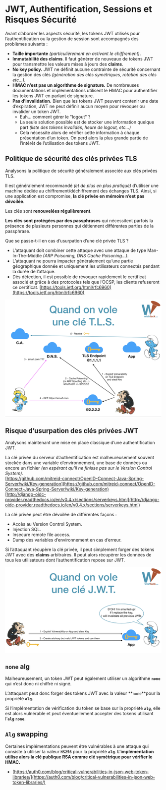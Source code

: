 # JWT, Authentification, Sessions et Risques Sécurité

Avant d’aborder les aspects sécurité, les tokens JWT utilisés pour l’authentification ou la gestion de session sont accompagnés des problèmes suivants :

* **Taille importante** _\(particulièrement en activant le chiffrement\)_. 
* **Immutabilité des claims**. Il faut générer de nouveaux de tokens JWT pour transmettre les valeurs mises à jours des **claims**. 
* **No key policy.**  JWT ne définit aucune contrainte de sécurité concernant la gestion des clés _\(génération des clés symétriques, rotation des clés etc…\)._ 
* **HMAC n’est pas un algorithme de signature.** De nombreuses documentations et implémentations utilisent le HMAC pour authentifier les tokens JWT en parlant de signature. 
* **Pas d’invalidation.** Bien que les tokens JWT peuvent contenir une date d’expiration, JWT ne peut définir aucun moyen pour révoquer ou invalider un token JWT.
  * Euh… comment gérer le "logout" ?
  * La seule solution possible est de stocker une information quelque part _\(liste des tokens invalidés, heure de logout, etc…\)_
  * Cela nécessite alors de vérifier cette information à chaque présentation d’un token. On perd alors la plus grande partie de l’intérêt de l’utilisation des tokens JWT.

## **Politique de sécurité des clés privées TLS**

Analysons la politique de sécurité généralement associée aux clés privées TLS.

Il est généralement recommandé _\(et de plus en plus pratiqué\)_ d’utiliser une machine dédiée au chiffrement/déchiffrement des échanges TLS. Ainsi, si une application est compromise, **la clé privée en mémoire n’est pas dévoilée**.

Les clés sont **renouvelées régulièrement**.

**Les clés sont protégées par des passphrases** qui nécessitent parfois la présence de plusieurs personnes qui détiennent différentes parties de la passphrase.

Que se passe-t-il en cas d’usurpation d’une clé privée TLS ?

* L’attaquant doit combiner cette attaque avec une attaque de type Man-In-The-Middle _\(ARP Poisoning, DNS Cache Poisoning…\)_. 
* L’attaquant ne pourra impacter généralement qu’une partie géographique donnée et uniquement les utilisateurs connectés pendant la durée de l’attaque. 
* Dès détection, il est possible de révoquer rapidement le certificat associé et grâce à des protocoles tels que l’OCSP, les clients refuseront ce certificat. [https://tools.ietf.org/html/rfc6960](https://tools.ietf.org/html/rfc6960)

![T.L.S. Security](../../../.gitbook/assets/tls-security.png)

## **Risque d’usurpation des clés privées JWT**

Analysons maintenant une mise en place classique d’une authentification JWT.

La clé privée du serveur d’authentification est malheureusement souvent stockée dans une variable d’environnement, une base de données ou encore un fichier _\(en espérant qu’il ne finisse pas sur le Version Control System\)._  
[https://github.com/mitreid-connect/OpenID-Connect-Java-Spring-Server/wiki/Key-generation](https://github.com/mitreid-connect/OpenID-Connect-Java-Spring-Server/wiki/Key-generation)  
[http://django-oidc-provider.readthedocs.io/en/v0.4.x/sections/serverkeys.html](http://django-oidc-provider.readthedocs.io/en/v0.4.x/sections/serverkeys.html)

La clé privée peut être dévoilée de différentes façons :

* Accès au Version Control System.
* Injection SQL.
* Insecure remote file access.
* Dump des variables d’environnement en cas d’erreur.

Si l’attaquant récupère la clé privée, il peut simplement forger des tokens JWT avec des **claims** arbitraires. Il peut alors récupérer les données de tous les utilisateurs dont l’authentification repose sur JWT.

![J.W.T. Security](../../../.gitbook/assets/jwt-security.png)

## **`none` alg**

Malheureusement, un token JWT peut également utiliser un algorithme **`none`** qui n’est donc ni chiffré ni signé.

L’attaquant peut donc forger des tokens JWT avec la valeur **`none`**pour la propriété **`alg`**.

Si l’implémentation de vérification du token se base sur la propriété **`alg`**, elle est alors vulnérable et peut éventuellement accepter des tokens utilisant l'**`alg`** **`none`**.

## `Alg` swapping

Certaines implémentations peuvent être vulnérables à une attaque qui consiste à utiliser la valeur **`HS256`** pour la propriété **`alg`**. **L’implémentation utilise alors la clé publique RSA comme clé symétrique pour vérifier le HMAC.**

* [https://auth0.com/blog/critical-vulnerabilities-in-json-web-token-libraries/](https://auth0.com/blog/critical-vulnerabilities-in-json-web-token-libraries/)

